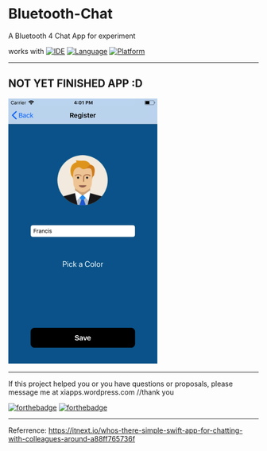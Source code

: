 # Bluetooth-Chat
A Bluetooth 4 Chat App for experiment

works with
[![IDE](https://img.shields.io/badge/Xcode-9-blue.svg)](https://developer.apple.com/xcode/)
[![Language](https://img.shields.io/badge/swift-4-orange.svg)](https://swift.org)
[![Platform](https://img.shields.io/badge/platform-iOS%2011-green.svg)](https://developer.apple.com/ios/)

------

## NOT YET FINISHED APP :D

<img src="https://github.com/Yuweh/Bluetooth-Chat/blob/master/Simulator%20Screen%20Shot%20-%20iPhone%208%20-%202018-05-23%20at%2016.01.40.png" width="300"> 

------

If this project helped you or you have questions or proposals, please message me at xiapps.wordpress.com //thank you

[![forthebadge](http://forthebadge.com/images/badges/made-with-swift.svg)](http://forthebadge.com) [![forthebadge](http://forthebadge.com/images/badges/built-with-love.svg)](http://forthebadge.com)

-----

Referrence: https://itnext.io/whos-there-simple-swift-app-for-chatting-with-colleagues-around-a88ff765736f
